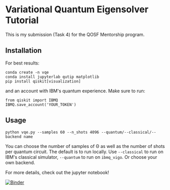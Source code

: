 # Variational Quantum Eigensolver Tutorial

This is my submission (Task 4) for the QOSF Mentorship program. 

## Installation

For best results:

```
conda create -n vqe
conda install jupyterlab qutip matplotlib
pip install qiskit[visualization]

```

and an account with IBM's quantum experience. Make sure to run: 

```
from qiskit import IBMQ
IBMQ.save_account('YOUR_TOKEN')
```

## Usage

```python vqe.py --samples 60 --n_shots 4096 --quantum/--classical/--backend name```

You can choose the number of samples of &Theta; as well as the number of shots per quantum circuit.
The default is to run locally. Use ```--classical``` to run on IBM's classical simulator, ```--quantum```
to run on ```ibmq_vigo```. Or choose your own backend.

For more details, check out the jupyter notebook!

[![Binder](https://mybinder.org/badge_logo.svg)](https://mybinder.org/v2/gh/heyredhat/vqe_tutorial/master?filepath=VQE_Tutorial.ipynb)

